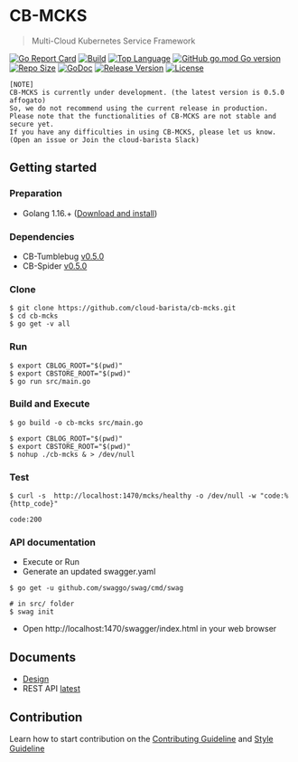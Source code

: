 # CB-MCKS
> Multi-Cloud Kubernetes Service Framework

[![Go Report Card](https://goreportcard.com/badge/github.com/cloud-barista/cb-mcks)](https://goreportcard.com/report/github.com/cloud-barista/cb-mcks)
[![Build](https://img.shields.io/github/workflow/status/cloud-barista/cb-mcks/Build%20amd64%20container%20image)](https://github.com/cloud-barista/cb-mcks/actions?query=workflow%3A%22Build+amd64+container+image%22)
[![Top Language](https://img.shields.io/github/languages/top/cloud-barista/cb-mcks)](https://github.com/cloud-barista/cb-mcks/search?l=go)
[![GitHub go.mod Go version](https://img.shields.io/github/go-mod/go-version/cloud-barista/cb-mcks?label=go.mod)](https://github.com/cloud-barista/cb-mcks/blob/master/go.mod)
[![Repo Size](https://img.shields.io/github/repo-size/cloud-barista/cb-mcks)](#)
[![GoDoc](https://godoc.org/github.com/cloud-barista/cb-mcks?status.svg)](https://pkg.go.dev/github.com/cloud-barista/cb-mcks@master)
[![Release Version](https://img.shields.io/github/v/release/cloud-barista/cb-mcks?color=blue)](https://github.com/cloud-barista/cb-mcks/releases/latest)
[![License](https://img.shields.io/github/license/cloud-barista/cb-mcks?color=blue)](https://github.com/cloud-barista/cb-mcks/blob/master/LICENSE)

```
[NOTE]
CB-MCKS is currently under development. (the latest version is 0.5.0 affogato)
So, we do not recommend using the current release in production.
Please note that the functionalities of CB-MCKS are not stable and secure yet.
If you have any difficulties in using CB-MCKS, please let us know.
(Open an issue or Join the cloud-barista Slack)
```

## Getting started

### Preparation

* Golang 1.16.+ ([Download and install](https://golang.org/doc/install))

### Dependencies

* CB-Tumblebug [v0.5.0](https://github.com/cloud-barista/cb-tumblebug/releases/tag/v0.5.0)
* CB-Spider [v0.5.0](https://github.com/cloud-barista/cb-spider/releases/tag/v0.5.0)


### Clone

```
$ git clone https://github.com/cloud-barista/cb-mcks.git
$ cd cb-mcks
$ go get -v all
```

### Run 

```
$ export CBLOG_ROOT="$(pwd)"
$ export CBSTORE_ROOT="$(pwd)"
$ go run src/main.go
```

### Build and Execute

```
$ go build -o cb-mcks src/main.go
```

```
$ export CBLOG_ROOT="$(pwd)"
$ export CBSTORE_ROOT="$(pwd)"
$ nohup ./cb-mcks & > /dev/null
```

### Test

```
$ curl -s  http://localhost:1470/mcks/healthy -o /dev/null -w "code:%{http_code}"

code:200
```


### API documentation

* Execute or Run
* Generate an updated swagger.yaml
```
$ go get -u github.com/swaggo/swag/cmd/swag

# in src/ folder
$ swag init
```
* Open http://localhost:1470/swagger/index.html in your web browser 

## Documents

* [Design](./docs/design)
* REST API [latest](https://cloud-barista.github.io/cb-mcks-api-web/?url=https://raw.githubusercontent.com/cloud-barista/cb-mcks/master/src/docs/swagger.yaml)


## Contribution
Learn how to start contribution on the [Contributing Guideline](https://github.com/cloud-barista/docs/tree/master/contributing) and [Style Guideline](https://github.com/cloud-barista/cb-mcks/blob/master/STYLE_GUIDE.md)

